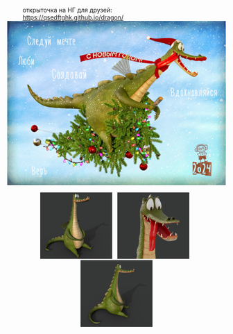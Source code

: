 &nbsp;&nbsp;&nbsp;&nbsp;&nbsp;&nbsp;&nbsp;&nbsp;&nbsp;открыточка на НГ для друзей:
<br>
&nbsp;&nbsp;&nbsp;&nbsp;&nbsp;&nbsp;&nbsp;&nbsp;&nbsp;https://qsedftghk.github.io/dragon/
<br>
![Preview](https://github.com/qsedftghk/dragon/blob/main/dragon.jpg)
<br>

<p align="center">
  <img src="https://github.com/qsedftghk/dragon/blob/main/dragon_01.jpg" width="33%">
&nbsp; 
  <img src="https://github.com/qsedftghk/dragon/blob/main/dragon_03.jpg" width="33%">
&nbsp; 
  <img src="https://github.com/qsedftghk/dragon/blob/main/dragon_02.jpg" width="33%">
</p>
